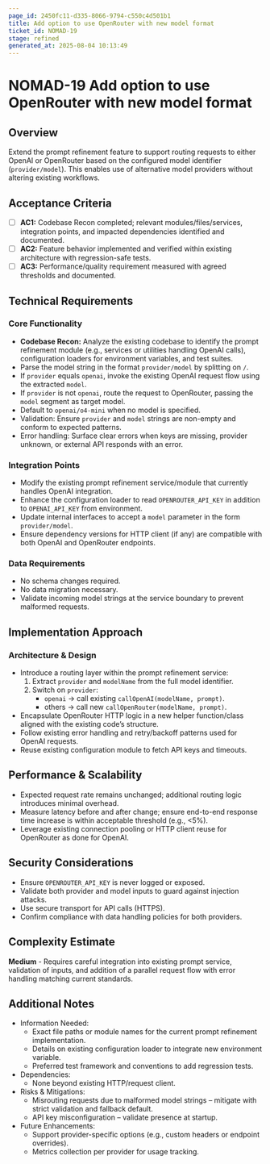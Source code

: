 ```yaml
---
page_id: 2450fc11-d335-8066-9794-c550c4d501b1
title: Add option to use OpenRouter with new model format
ticket_id: NOMAD-19
stage: refined
generated_at: 2025-08-04 10:13:49
---
```


# NOMAD-19 Add option to use OpenRouter with new model format

## Overview
Extend the prompt refinement feature to support routing requests to either OpenAI or OpenRouter based on the configured model identifier (`provider/model`). This enables use of alternative model providers without altering existing workflows.

## Acceptance Criteria
- [ ] **AC1:** Codebase Recon completed; relevant modules/files/services, integration points, and impacted dependencies identified and documented.
- [ ] **AC2:** Feature behavior implemented and verified within existing architecture with regression-safe tests.
- [ ] **AC3:** Performance/quality requirement measured with agreed thresholds and documented.

## Technical Requirements

### Core Functionality
- **Codebase Recon:** Analyze the existing codebase to identify the prompt refinement module (e.g., services or utilities handling OpenAI calls), configuration loaders for environment variables, and test suites.
- Parse the model string in the format `provider/model` by splitting on `/`.
- If `provider` equals `openai`, invoke the existing OpenAI request flow using the extracted `model`.
- If `provider` is not `openai`, route the request to OpenRouter, passing the `model` segment as target model.
- Default to `openai/o4-mini` when no model is specified.
- Validation: Ensure `provider` and `model` strings are non-empty and conform to expected patterns.
- Error handling: Surface clear errors when keys are missing, provider unknown, or external API responds with an error.

### Integration Points
- Modify the existing prompt refinement service/module that currently handles OpenAI integration.
- Enhance the configuration loader to read `OPENROUTER_API_KEY` in addition to `OPENAI_API_KEY` from environment.
- Update internal interfaces to accept a `model` parameter in the form `provider/model`.
- Ensure dependency versions for HTTP client (if any) are compatible with both OpenAI and OpenRouter endpoints.

### Data Requirements
- No schema changes required.
- No data migration necessary.
- Validate incoming model strings at the service boundary to prevent malformed requests.

## Implementation Approach

### Architecture & Design
- Introduce a routing layer within the prompt refinement service:
  1. Extract `provider` and `modelName` from the full model identifier.
  2. Switch on `provider`:
     - `openai` → call existing `callOpenAI(modelName, prompt)`.
     - others → call new `callOpenRouter(modelName, prompt)`.
- Encapsulate OpenRouter HTTP logic in a new helper function/class aligned with the existing code’s structure.
- Follow existing error handling and retry/backoff patterns used for OpenAI requests.
- Reuse existing configuration module to fetch API keys and timeouts.

## Performance & Scalability
- Expected request rate remains unchanged; additional routing logic introduces minimal overhead.
- Measure latency before and after change; ensure end-to-end response time increase is within acceptable threshold (e.g., <5%).
- Leverage existing connection pooling or HTTP client reuse for OpenRouter as done for OpenAI.

## Security Considerations
- Ensure `OPENROUTER_API_KEY` is never logged or exposed.
- Validate both provider and model inputs to guard against injection attacks.
- Use secure transport for API calls (HTTPS).
- Confirm compliance with data handling policies for both providers.

## Complexity Estimate
**Medium** - Requires careful integration into existing prompt service, validation of inputs, and addition of a parallel request flow with error handling matching current standards.

## Additional Notes
- Information Needed:
  - Exact file paths or module names for the current prompt refinement implementation.
  - Details on existing configuration loader to integrate new environment variable.
  - Preferred test framework and conventions to add regression tests.
- Dependencies:
  - None beyond existing HTTP/request client.
- Risks & Mitigations:
  - Misrouting requests due to malformed model strings – mitigate with strict validation and fallback default.
  - API key misconfiguration – validate presence at startup.
- Future Enhancements:
  - Support provider-specific options (e.g., custom headers or endpoint overrides).
  - Metrics collection per provider for usage tracking.